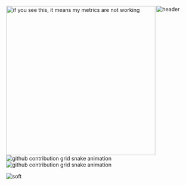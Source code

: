 <!--
### - ⚡ Privet 👋  
<p align='center'>
  <img src='https://user-images.githubusercontent.com/5713670/87202985-820dcb80-c2b6-11ea-9f56-7ec461c497c3.gif' width='200'>
</p>
<p align="center"> 
  Visitor count<br>
  <img src="https://profile-counter.glitch.me/yura4ma/count.svg" />
</p>
<p align="center">
<a href="https://now-playing-66mfrri4j-.vercel.app/now-playing?open">
    <img src="https://now-playing-66mfrri4j-yura4ma.vercel.app/now-playing" width="512" height="128">
</a>
</p>
<p align="center">
  <img src="https://github-readme-stats.vercel.app/api?username=yura4ma&count_private=true&show_icons=true&theme=buefy" />
</p>

<p align="center">
  <img src="https://github-readme-stats.vercel.app/api/top-langs/?username=yura4ma&layout=compact&theme=buefy" />
</p>


[![yura4ma's GitHub Stats](https://github-readme-stats.vercel.app/api?username=yura4ma&count_private=true&show_icons=true&theme=buefy)](https://github.com/yura4ma)
[![yura4ma's wakatime stats](https://github-readme-stats.vercel.app/api/wakatime?username=yura4ma&layout=compact&theme=buefy)](https://github.com/yura4ma)
[![Top Langs](https://github-readme-stats.vercel.app/api/top-langs/?username=yura4ma&layout=compact&theme=buefy)](https://github.com/yura4ma)
-->

![header](https://capsule-render.vercel.app/api?type=waving&color=gradient&height=256&section=header&text=Hello%20World!&fontSize=75&animation=fadeIn&fontAlignY=38&desc=Welcome%20to%20my%20GitHub%20profile!%20Put%20stars,%20fork%20and%20contribute!&descAlignY=51&descAlign=62)
[<img align="left" width="400" alt="if you see this, it means my metrics are not working" src="https://github.com/yura4ma/yura4ma/blob/main/github-metrics.svg">](https://github.com//yura4ma/yura4ma)

![github contribution grid snake animation](https://raw.githubusercontent.com/yura4ma/yura4ma/output/github-contribution-grid-snake-dark.svg#gh-dark-mode-only)![github contribution grid snake animation](https://raw.githubusercontent.com/yura4ma/yura4ma/output/github-contribution-grid-snake.svg#gh-light-mode-only)

<!--[![spotify-github-profile](https://spotify-github-profile.vercel.app/api/view?uid=z88g2ishnobkjgkwo6k3yumb4&cover_image=true&theme=default&bar_color_cover=true)](https://spotify-github-profile.vercel.app/api/view?uid=z88g2ishnobkjgkwo6k3yumb4&redirect=true) -->

<!-- [<img align="right" width="350" height="auto" alt="if you see this, it means my metrics are not working" src="https://now-playing-66mfrri4j-teuchezh.vercel.app/now-playing">](https://now-playing-66mfrri4j-yura4ma.vercel.app/now-playing?open) -->

![soft](https://capsule-render.vercel.app/api?type=soft&color=gradient&text=Come%20again!&fontSize=40&animation=twinkling)
